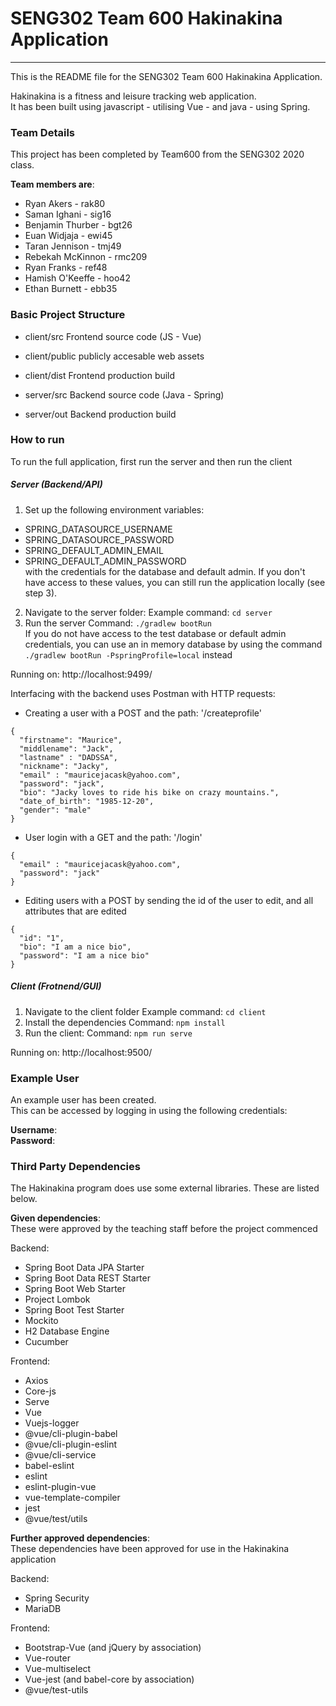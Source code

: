 # SENG302 Team 600 Hakinakina Application
-----
This is the README file for the SENG302 Team 600 Hakinakina Application.

Hakinakina is a fitness and leisure tracking web application.  
It has been built using javascript - utilising Vue - and java - using Spring.

### Team Details
This project has been completed by Team600 from the SENG302 2020 class.

**Team members are**:
- Ryan Akers - rak80
- Saman Ighani - sig16
- Benjamin Thurber - bgt26
- Euan Widjaja - ewi45
- Taran Jennison - tmj49
- Rebekah McKinnon - rmc209
- Ryan Franks - ref48
- Hamish O'Keeffe - hoo42
- Ethan Burnett - ebb35

### Basic Project Structure
- client/src Frontend source code (JS - Vue)
- client/public publicly accesable web assets
- client/dist Frontend production build

- server/src Backend source code (Java - Spring)
- server/out Backend production build

### How to run
To run the full application, first run the server and then run the client
##### Server (Backend/API)
1. Set up the following environment variables:
 * SPRING_DATASOURCE_USERNAME
 * SPRING_DATASOURCE_PASSWORD
 * SPRING_DEFAULT_ADMIN_EMAIL
 * SPRING_DEFAULT_ADMIN_PASSWORD  
with the credentials for the database and default admin.  If you don't have access to these values, you can still run the application locally (see step 3).
2. Navigate to the server folder: 
Example command: `cd server`
3. Run the server
Command: `./gradlew bootRun`  
If you do not have access to the test database or default admin credentials, you can use an in memory database by using the command `./gradlew bootRun -PspringProfile=local` instead

Running on: http://localhost:9499/

Interfacing with the backend uses Postman with HTTP requests:
- Creating a user with a POST and the path: '/createprofile'
```
{
  "firstname": "Maurice",
  "middlename": "Jack",
  "lastname" : "DADSSA",
  "nickname": "Jacky",
  "email" : "mauricejacask@yahoo.com",
  "password": "jack",
  "bio": "Jacky loves to ride his bike on crazy mountains.",
  "date_of_birth": "1985-12-20",
  "gender": "male"
}
```
- User login with a GET and the path: '/login'
```
{
  "email" : "mauricejacask@yahoo.com",
  "password": "jack"
}
```
- Editing users with a POST by sending the id of the user to edit, and all attributes that are edited
```
{
  "id": "1",
  "bio": "I am a nice bio",
  "password": "I am a nice bio"
}
```

##### Client (Frotnend/GUI)
1. Navigate to the client folder
Example command: `cd client`
2. Install the dependencies
Command: `npm install`
3. Run the client:
Command: `npm run serve`

Running on: http://localhost:9500/

### Example User
An example user has been created.  
This can be accessed by logging in using the following credentials:

**Username**:  
**Password**:

### Third Party Dependencies
The Hakinakina program does use some external libraries. These are listed below.

**Given dependencies**:  
These were approved by the teaching staff before the project commenced

Backend:
- Spring Boot Data JPA Starter
- Spring Boot Data REST Starter
- Spring Boot Web Starter
- Project Lombok
- Spring Boot Test Starter
- Mockito
- H2 Database Engine
- Cucumber

Frontend:
- Axios
- Core-js
- Serve
- Vue
- Vuejs-logger
- @vue/cli-plugin-babel
- @vue/cli-plugin-eslint
- @vue/cli-service
- babel-eslint
- eslint
- eslint-plugin-vue
- vue-template-compiler
- jest
- @vue/test/utils

**Further approved dependencies**:  
These dependencies have been approved for use in the Hakinakina application

Backend:
- Spring Security
- MariaDB

Frontend:
- Bootstrap-Vue (and jQuery by association)
- Vue-router
- Vue-multiselect
- Vue-jest (and babel-core by association)
- @vue/test-utils

